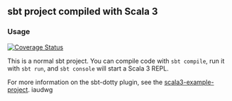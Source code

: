 ## sbt project compiled with Scala 3

### Usage

[![Coverage Status](https://coveralls.io/repos/github/PhilNeu13/Othello/badge.svg)](https://coveralls.io/github/PhilNeu13/Othello)


This is a normal sbt project. You can compile code with `sbt compile`, run it with `sbt run`, and `sbt console` will start a Scala 3 REPL.

For more information on the sbt-dotty plugin, see the
[scala3-example-project](https://github.com/scala/scala3-example-project/blob/main/README.md).
iaudwg
